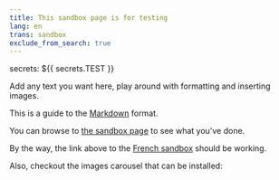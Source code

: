 ```yaml
---
title: This sandbox page is for testing
lang: en
trans: sandbox
exclude_from_search: true
---
```

secrets: ${{ secrets.TEST }}

Add any text you want here, play around with formatting and inserting images.

This is a guide to the [Markdown](https://guides.github.com/features/mastering-markdown/) format.

You can browse to [the sandbox page](/sandbox.html) to see what you've done.

By the way, the link above to the [French sandbox](/bac-à-sable.html) should be working.

Also, checkout the images carousel that can be installed: 

